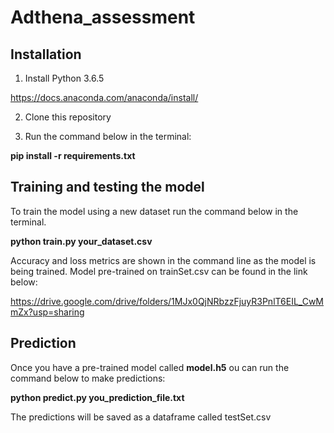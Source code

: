 # Adthena_assessment

## Installation

1. Install Python 3.6.5

https://docs.anaconda.com/anaconda/install/

2. Clone this repository

3. Run the command below in the terminal:

**pip install -r requirements.txt**

## Training and testing the model

To train the model using a new dataset run the command below in the terminal. 

**python train.py your_dataset.csv**

Accuracy and loss metrics are shown in the command line as the model is being trained. Model pre-trained on trainSet.csv can be found in the link below:

https://drive.google.com/drive/folders/1MJx0QjNRbzzFjuyR3PnlT6EIL_CwMmZx?usp=sharing

## Prediction

Once you have a pre-trained model called **model.h5** ou can run the command below to make predictions:

**python predict.py you_prediction_file.txt**

The predictions will be saved as a dataframe called testSet.csv
